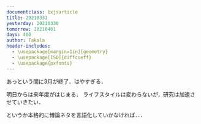 ```yaml
---
documentclass: bxjsarticle
title: 20210331
yesterday: 20210330
tomorrow: 20210401
days: 460
author: Takala
header-includes:
  - \usepackage[margin=1in]{geometry}
  - \usepackage[ISO]{diffcoeff}
  - \usepackage{pxfonts}
---
```




あっという間に3月が終了．はやすぎる．



明日からは来年度がはじまる．
ライフスタイルは変わらないが，研究は加速させていきたい．


というか本格的に博論ネタを言語化していかなければ．．．
